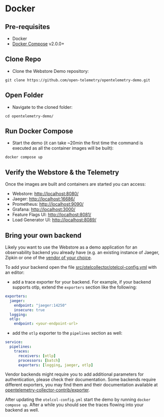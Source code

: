 # Docker

## Pre-requisites

- Docker
- [Docker Compose](https://docs.docker.com/compose/install/#install-compose) v2.0.0+

## Clone Repo

- Clone the Webstore Demo repository:

```shell
git clone https://github.com/open-telemetry/opentelemetry-demo.git
```

## Open Folder

- Navigate to the cloned folder:

```shell
cd opentelemetry-demo/
```

## Run Docker Compose

- Start the demo (it can take ~20min the first time the command is executed as
all the container images will be built):

```shell
docker compose up
```

## Verify the Webstore & the Telemetry

Once the images are built and containers are started you can access:

- Webstore: <http://localhost:8080/>
- Jaeger: <http://localhost:16686/>
- Prometheus: <http://localhost:9090/>
- Grafana: <http://localhost:3000/>
- Feature Flags UI: <http://localhost:8081/>
- Load Generator UI: <http://localhost:8089/>

## Bring your own backend

Likely you want to use the Webstore as a demo application for an observability
backend you already have (e.g. an existing instance of Jaeger, Zipkin or one of
the [vendor of your choice](https://opentelemetry.io/vendors/).

To add your backend open the file
[src/otelcollector/otelcol-config.yml](../src/otelcollector/otelcol-config.yml)
with an editor:

- add a trace exporter for your backend. For example, if your backend supports
  otlp, extend the `exporters` section like the following:

```yaml
exporters:
  jaeger:
    endpoint: "jaeger:14250"
    insecure: true
  logging:
  otlp:
    endpoint: <your-endpoint-url>
```

- add the `otlp` exporter to the `pipelines` section as well:

```yaml
service:
  pipelines:
    traces:
      receivers: [otlp]
      processors: [batch]
      exporters: [logging, jaeger, otlp]
```

Vendor backends might require you to add additional parameters for
authentication, please check their documentation. Some backends require
different exporters, you may find them and their documentation available at
[opentelemetry-collector-contrib/exporter](https://github.com/open-telemetry/opentelemetry-collector-contrib/tree/main/exporter).

After updating the `otelcol-config.yml` start the demo by running
`docker compose up`. After a while you should see the traces flowing into
your backend as well.
